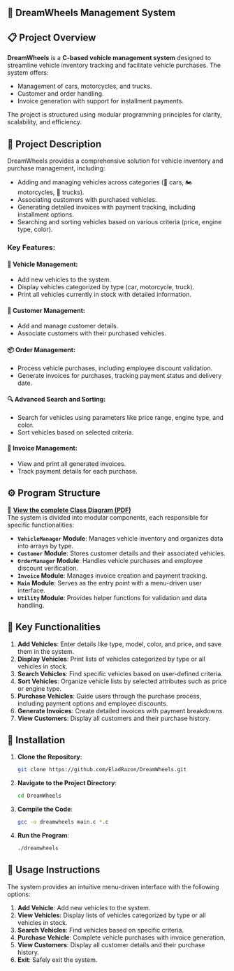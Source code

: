 ## 🚗 DreamWheels Management System  

## 📋 Project Overview  
**DreamWheels** is a **C-based vehicle management system** designed to streamline vehicle inventory tracking and facilitate vehicle purchases. The system offers:  
- Management of cars, motorcycles, and trucks.  
- Customer and order handling.  
- Invoice generation with support for installment payments.  

The project is structured using modular programming principles for clarity, scalability, and efficiency.  

## 📄 Project Description  
DreamWheels provides a comprehensive solution for vehicle inventory and purchase management, including:  
- Adding and managing vehicles across categories (🚗 cars, 🏍️ motorcycles, 🚚 trucks).  
- Associating customers with purchased vehicles.  
- Generating detailed invoices with payment tracking, including installment options.  
- Searching and sorting vehicles based on various criteria (price, engine type, color).  

### Key Features:  

#### 🚗 Vehicle Management:  
- Add new vehicles to the system.  
- Display vehicles categorized by type (car, motorcycle, truck).  
- Print all vehicles currently in stock with detailed information.  

#### 👤 Customer Management:  
- Add and manage customer details.  
- Associate customers with their purchased vehicles.  

#### 📦 Order Management:  
- Process vehicle purchases, including employee discount validation.  
- Generate invoices for purchases, tracking payment status and delivery date.  

#### 🔍 Advanced Search and Sorting:  
- Search for vehicles using parameters like price range, engine type, and color.  
- Sort vehicles based on selected criteria.  

#### 🧾 Invoice Management:  
- View and print all generated invoices.  
- Track payment details for each purchase.  

## ⚙️ Program Structure  
📄 **[View the complete Class Diagram (PDF)](Class%20Diagram.pdf)**  
The system is divided into modular components, each responsible for specific functionalities:  
- **`VehicleManager` Module**: Manages vehicle inventory and organizes data into arrays by type.  
- **`Customer` Module**: Stores customer details and their associated vehicles.  
- **`OrderManager` Module**: Handles vehicle purchases and employee discount verification.  
- **`Invoice` Module**: Manages invoice creation and payment tracking.  
- **`Main` Module**: Serves as the entry point with a menu-driven user interface.  
- **`Utility` Module**: Provides helper functions for validation and data handling.  

## 🏦 Key Functionalities  
1. **Add Vehicles**: Enter details like type, model, color, and price, and save them in the system.  
2. **Display Vehicles**: Print lists of vehicles categorized by type or all vehicles in stock.  
3. **Search Vehicles**: Find specific vehicles based on user-defined criteria.  
4. **Sort Vehicles**: Organize vehicle lists by selected attributes such as price or engine type.  
5. **Purchase Vehicles**: Guide users through the purchase process, including payment options and employee discounts.  
6. **Generate Invoices**: Create detailed invoices with payment breakdowns.  
7. **View Customers**: Display all customers and their purchase history.  

## 🚀 Installation  
1. **Clone the Repository**:  
   ```bash  
   git clone https://github.com/EladRazon/DreamWheels.git  
   ```  

2. **Navigate to the Project Directory**:  
   ```bash  
   cd DreamWheels  
   ```  

3. **Compile the Code**:  
   ```bash  
   gcc -o dreamwheels main.c *.c  
   ```  

4. **Run the Program**:  
   ```bash  
   ./dreamwheels  
   ```  

## 🚀 Usage Instructions  
The system provides an intuitive menu-driven interface with the following options:  
1. **Add Vehicle**: Add new vehicles to the system.  
2. **View Vehicles**: Display lists of vehicles categorized by type or all vehicles in stock.  
3. **Search Vehicles**: Find vehicles based on specific criteria.  
4. **Purchase Vehicle**: Complete vehicle purchases with invoice generation.  
5. **View Customers**: Display all customer details and their purchase history.  
6. **Exit**: Safely exit the system.  
